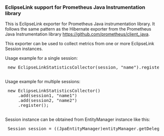 ### EclipseLink support for Prometheus Java Instrumentation library

This is EclipseLink exporter for Prometheus Java instrumentation library. It follows the same pattern as the Hibernate exporter from the Prometheus Java Instrumentation library https://github.com/prometheus/client_java.

This exporter can be used to collect metrics from one or more EclipseLink Session instances.
<p>
 Usage example for a single session:
 <pre>
 new EclipseLinkStatisticsCollector(session, "name").register();
 </pre>
 Usage example for multiple sessions:
 <pre>
 new EclipseLinkStatisticsCollector()
     .add(session1, "name1")
     .add(session2, "name2")
     .register();
 </pre>
 Session instance can be obtained from EntityManager instance like this:
 <pre>
 Session session = ((JpaEntityManager)entityManager.getDelegate()).getSession();
 </pre>
 </p>


